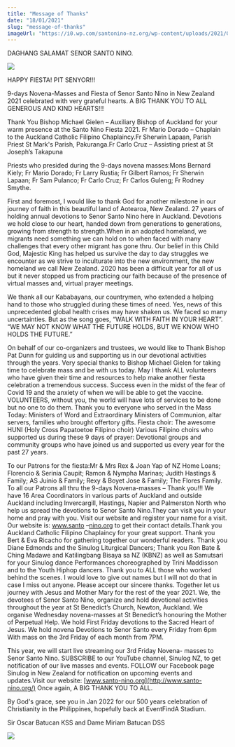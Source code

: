 ```yaml
---
title: "Message of Thanks"
date: "18/01/2021"
slug: "message-of-thanks"
imageUrl: "https://i0.wp.com/santonino-nz.org/wp-content/uploads/2021/01/thank.jpg?resize=283%2C178&ssl=1"
---
```


DAGHANG SALAMAT SENOR SANTO NINO.

[![](https://i0.wp.com/santonino-nz.org/wp-content/uploads/2021/01/thank.jpg?resize=283%2C178&ssl=1)](https://i0.wp.com/santonino-nz.org/wp-content/uploads/2021/01/thank.jpg?ssl=1)

HAPPY FIESTA! PIT SENYOR!!!

9-days Novena-Masses and Fiesta of Senor Santo Nino in New Zealand 2021 celebrated with very grateful hearts. A BIG THANK YOU TO ALL GENEROUS AND KIND HEARTS!!!

Thank You Bishop Michael Gielen – Auxiliary Bishop of Auckland for your warm presence at the Santo Nino Fiesta 2021. Fr Mario Dorado – Chaplain to the Auckland Catholic Filipino Chaplaincy.Fr Sherwin Lapaan, Parish Priest St Mark's Parish, Pakuranga.Fr Carlo Cruz – Assisting priest at St Joseph’s Takapuna

Priests who presided during the 9-days novena masses:Mons Bernard Kiely; Fr Mario Dorado; Fr Larry Rustia; Fr Gilbert Ramos; Fr Sherwin Lapaan; Fr Sam Pulanco; Fr Carlo Cruz; Fr Carlos Guleng; Fr Rodney Smythe.

First and foremost, I would like to thank God for another milestone in our journey of faith in this beautiful land of Aotearoa, New Zealand. 27 years of holding annual devotions to Senor Santo Nino here in Auckland. Devotions we hold close to our heart, handed down from generations to generations, growing from strength to strength.When in an adopted homeland, we migrants need something we can hold on to when faced with many challenges that every other migrant has gone thru. Our belief in this Child God, Majestic King has helped us survive the day to day struggles we encounter as we strive to inculturate into the new environment, the new homeland we call New Zealand. 2020 has been a difficult year for all of us but it never stopped us from practicing our faith because of the presence of virtual masses and, virtual prayer meetings.

We thank all our Kababayans, our countrymen, who extended a helping hand to those who struggled during these times of need. Yes, news of this unprecedented global health crises may have shaken us. We faced so many uncertainties. But as the song goes, “WALK WITH FAITH IN YOUR HEART”. “WE MAY NOT KNOW WHAT THE FUTURE HOLDS, BUT WE KNOW WHO HOLDS THE FUTURE.”

On behalf of our co-organizers and trustees, we would like to Thank Bishop Pat Dunn for guiding us and supporting us in our devotional activities through the years. Very special thanks to Bishop Michael Gielen for taking time to celebrate mass and be with us today. May I thank ALL volunteers who have given their time and resources to help make another fiesta celebration a tremendous success. Success even in the midst of the fear of Covid 19 and the anxiety of when we will be able to get the vaccine. VOLUNTEERS, without you, the world will have lots of services to be done but no one to do them. Thank you to everyone who served in the Mass Today: Ministers of Word and Extraordinary Ministers of Communion, altar servers, families who brought offertory gifts. Fiesta choir: The awesome HUNI (Holy Cross Papatoetoe Filipino choir) Various Filipino choirs who supported us during these 9 days of prayer: Devotional groups and community groups who have joined us and supported us every year for the past 27 years.

To our Patrons for the fiesta:Mr & Mrs Rex & Joan Yap of NZ Home Loans; Florencio & Serinia Caupit; Ramon & Nympha Marinas; Judith Hastings & Family; AS Juinio & Family; Rexy & Boyet Jose & Family; The Flores Family. To all our Patrons all thru the 9-days Novena-masses – Thank you!!! We have 16 Area Coordinators in various parts of Auckland and outside Auckland including Invercargill, Hastings, Napier and Palmerston North who help us spread the devotions to Senor Santo Nino.They can visit you in your home and pray with you. Visit our website and register your name for a visit. Our website is: www.santo –[nino.org](http://nino.org/) to get their contact details.Thank you Auckland Catholic Filipino Chaplaincy for your great support. Thank you Bert & Eva Ricacho for gathering together our wonderful readers. Thank you Diane Edmonds and the Sinulog Liturgical Dancers; Thank you Ron Bate & Ching Madawe and Katilingbang Bisaya sa NZ (KBNZ) as well as Samutsari for your Sinulog dance Performances choreographed by Trini Maddisson and to the Youth Hiphop dancers. Thank you to ALL those who worked behind the scenes. I would love to give out names but I will not do that in case I miss out anyone. Please accept our sincere thanks. Together let us journey with Jesus and Mother Mary for the rest of the year 2021. We, the devotees of Senor Santo Nino, organize and hold devotional activities throughout the year at St Benedict’s Church, Newton, Auckland. We organise Wednesday novena-masses at St Benedict’s honouring the Mother of Perpetual Help. We hold First Friday devotions to the Sacred Heart of Jesus. We hold novena Devotions to Senor Santo every Friday from 6pm With mass on the 3rd Friday of each month from 7PM.

This year, we will start live streaming our 3rd Friday Novena- masses to Senor Santo Nino. SUBSCRIBE to our YouTube channel, Sinulog NZ, to get notification of our live masses and events. FOLLOW our Facebook page Sinulog in New Zealand for notification on upcoming events and updates.Visit our website: [www.santo-nino.org](http://www.santo-nino.org/) Once again, A BIG THANK YOU TO ALL.

By God's grace, see you in Jan 2022 for our 500 years celebration of Christianity in the Philippines, hopefully back at EventFindA Stadium.

Sir Oscar Batucan KSS and Dame Miriam Batucan DSS

[![](https://i0.wp.com/santonino-nz.org/wp-content/uploads/2021/01/salamat.jpg?resize=225%2C225&ssl=1)](https://i0.wp.com/santonino-nz.org/wp-content/uploads/2021/01/salamat.jpg?ssl=1)